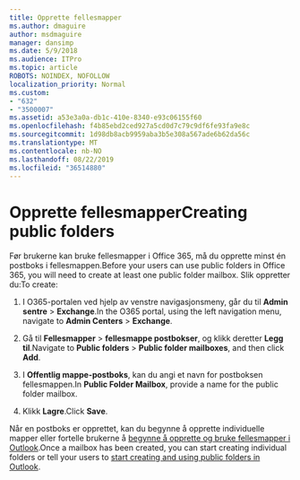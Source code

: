 ```yaml
---
title: Opprette fellesmapper
ms.author: dmaguire
author: msdmaguire
manager: dansimp
ms.date: 5/9/2018
ms.audience: ITPro
ms.topic: article
ROBOTS: NOINDEX, NOFOLLOW
localization_priority: Normal
ms.custom:
- "632"
- "3500007"
ms.assetid: a53e3a0a-db1c-410e-8340-e93c06155f60
ms.openlocfilehash: f4b85ebd2ced927a5cd0d7c79c9df6fe93fa9e8c
ms.sourcegitcommit: 1d98db8acb9959aba3b5e308a567ade6b62da56c
ms.translationtype: MT
ms.contentlocale: nb-NO
ms.lasthandoff: 08/22/2019
ms.locfileid: "36514880"
---
```

# <a name="creating-public-folders"></a><span data-ttu-id="b7697-102">Opprette fellesmapper</span><span class="sxs-lookup"><span data-stu-id="b7697-102">Creating public folders</span></span>

<span data-ttu-id="b7697-103">Før brukerne kan bruke fellesmapper i Office 365, må du opprette minst én postboks i fellesmappen.</span><span class="sxs-lookup"><span data-stu-id="b7697-103">Before your users can use public folders in Office 365, you will need to create at least one public folder mailbox.</span></span> <span data-ttu-id="b7697-104">Slik oppretter du:</span><span class="sxs-lookup"><span data-stu-id="b7697-104">To create:</span></span>
  
1. <span data-ttu-id="b7697-105">I O365-portalen ved hjelp av venstre navigasjonsmeny, går du til **Admin sentre** \> **Exchange**.</span><span class="sxs-lookup"><span data-stu-id="b7697-105">In the O365 portal, using the left navigation menu, navigate to **Admin Centers** \> **Exchange**.</span></span>

2. <span data-ttu-id="b7697-106">Gå til **Fellesmapper** \> **fellesmappe postbokser**, og klikk deretter **Legg til**.</span><span class="sxs-lookup"><span data-stu-id="b7697-106">Navigate to **Public folders** \> **Public folder mailboxes**, and then click **Add**.</span></span>

3. <span data-ttu-id="b7697-107">I **Offentlig mappe-postboks**, kan du angi et navn for postboksen fellesmappen.</span><span class="sxs-lookup"><span data-stu-id="b7697-107">In **Public Folder Mailbox**, provide a name for the public folder mailbox.</span></span>

4. <span data-ttu-id="b7697-108">Klikk **Lagre**.</span><span class="sxs-lookup"><span data-stu-id="b7697-108">Click **Save**.</span></span>

<span data-ttu-id="b7697-109">Når en postboks er opprettet, kan du begynne å opprette individuelle mapper eller fortelle brukerne å [begynne å opprette og bruke fellesmapper i Outlook](https://support.office.com/article/Create-and-share-a-public-folder-in-Outlook-a2835011-d524-4a5c-a207-05c159bb2a97).</span><span class="sxs-lookup"><span data-stu-id="b7697-109">Once a mailbox has been created, you can start creating individual folders or tell your users to [start creating and using public folders in Outlook](https://support.office.com/article/Create-and-share-a-public-folder-in-Outlook-a2835011-d524-4a5c-a207-05c159bb2a97).</span></span>
  
